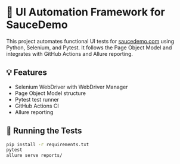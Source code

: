 # 🧪 UI Automation Framework for SauceDemo

This project automates functional UI tests for [saucedemo.com](https://www.saucedemo.com) using Python, Selenium, and Pytest. It follows the Page Object Model and integrates with GitHub Actions and Allure reporting.

## 💡 Features
- Selenium WebDriver with WebDriver Manager
- Page Object Model structure
- Pytest test runner
- GitHub Actions CI
- Allure reporting

## 🚀 Running the Tests
```bash
pip install -r requirements.txt
pytest
allure serve reports/
```

